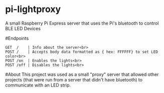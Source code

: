 # pi-lightproxy
A small Raspberry Pi Express server that uses the Pi's bluetooth to control BLE LED Devices


#Endpoints
```
GET  /    | Info about the server<br>
POST /    | Accepts body data formatted as { hex: FFFFFF} to set LED color<br>
POST /on  | Enables the lights<br>
POST /off | Disables the lights<br>
```
#About
This project was used as a small "proxy" server that allowed other projects (that were run from a server that didn't have bluetooth) 
to communicate with an LED strip.

